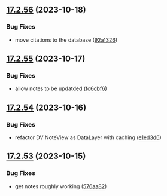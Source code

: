 ## [17.2.56](https://github.com/phandcock/GrampsView/compare/v17.2.55...v17.2.56) (2023-10-18)


### Bug Fixes

* move citations to the database ([92a1326](https://github.com/phandcock/GrampsView/commit/92a13264e710a2357340bafef51c26edadfb34b0))



## [17.2.55](https://github.com/phandcock/GrampsView/compare/v17.2.54...v17.2.55) (2023-10-17)


### Bug Fixes

* allow notes to be updatded ([fc6cbf6](https://github.com/phandcock/GrampsView/commit/fc6cbf6d870a361a0fa7a60d66f2f21c8f9f1077))



## [17.2.54](https://github.com/phandcock/GrampsView/compare/v17.2.53...v17.2.54) (2023-10-16)


### Bug Fixes

* refactor DV NoteView as DataLayer with caching ([e1ed3d6](https://github.com/phandcock/GrampsView/commit/e1ed3d6cfeb671a75b59fcb97d6d5f6431ca99d2))



## [17.2.53](https://github.com/phandcock/GrampsView/compare/v17.2.52...v17.2.53) (2023-10-15)


### Bug Fixes

* get notes roughly working ([576aa82](https://github.com/phandcock/GrampsView/commit/576aa82fd399cb9e8e163e9ae65e3110e0995a0b))



